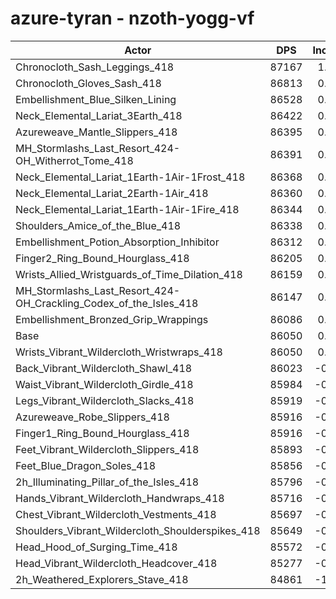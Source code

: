 # azure-tyran - nzoth-yogg-vf
| Actor | DPS | Increase |
|---|:---:|:---:|
|Chronocloth_Sash_Leggings_418|87167|1.30%|
|Chronocloth_Gloves_Sash_418|86813|0.89%|
|Embellishment_Blue_Silken_Lining|86528|0.56%|
|Neck_Elemental_Lariat_3Earth_418|86422|0.43%|
|Azureweave_Mantle_Slippers_418|86395|0.40%|
|MH_Stormlashs_Last_Resort_424-OH_Witherrot_Tome_418|86391|0.40%|
|Neck_Elemental_Lariat_1Earth-1Air-1Frost_418|86368|0.37%|
|Neck_Elemental_Lariat_2Earth-1Air_418|86360|0.36%|
|Neck_Elemental_Lariat_1Earth-1Air-1Fire_418|86344|0.34%|
|Shoulders_Amice_of_the_Blue_418|86338|0.33%|
|Embellishment_Potion_Absorption_Inhibitor|86312|0.30%|
|Finger2_Ring_Bound_Hourglass_418|86205|0.18%|
|Wrists_Allied_Wristguards_of_Time_Dilation_418|86159|0.13%|
|MH_Stormlashs_Last_Resort_424-OH_Crackling_Codex_of_the_Isles_418|86147|0.11%|
|Embellishment_Bronzed_Grip_Wrappings|86086|0.04%|
|Base|86050|0.00%|
|Wrists_Vibrant_Wildercloth_Wristwraps_418|86050|0.00%|
|Back_Vibrant_Wildercloth_Shawl_418|86023|-0.03%|
|Waist_Vibrant_Wildercloth_Girdle_418|85984|-0.08%|
|Legs_Vibrant_Wildercloth_Slacks_418|85919|-0.15%|
|Azureweave_Robe_Slippers_418|85916|-0.16%|
|Finger1_Ring_Bound_Hourglass_418|85916|-0.16%|
|Feet_Vibrant_Wildercloth_Slippers_418|85893|-0.18%|
|Feet_Blue_Dragon_Soles_418|85856|-0.23%|
|2h_Illuminating_Pillar_of_the_Isles_418|85796|-0.30%|
|Hands_Vibrant_Wildercloth_Handwraps_418|85716|-0.39%|
|Chest_Vibrant_Wildercloth_Vestments_418|85697|-0.41%|
|Shoulders_Vibrant_Wildercloth_Shoulderspikes_418|85649|-0.47%|
|Head_Hood_of_Surging_Time_418|85572|-0.56%|
|Head_Vibrant_Wildercloth_Headcover_418|85277|-0.90%|
|2h_Weathered_Explorers_Stave_418|84861|-1.38%|
